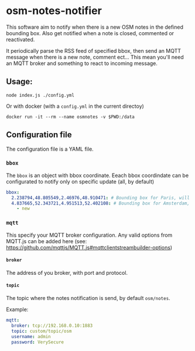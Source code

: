 # osm-notes-notifier

This software aim to notify when there is a new OSM notes in the defined bounding box. Also get notified when a note is closed, commented or reactivated.

It periodically parse the RSS feed of specified bbox, then send an MQTT message when there is a new note, comment ect... This mean you'll need an MQTT broker and something to react to incoming message.

## Usage:

```
node index.js ./config.yml
```

Or with docker (with a `config.yml` in the current directoy)

```
docker run -it --rm --name osmnotes -v $PWD:/data
```

## Configuration file

The configuration file is a YAML file.

### `bbox`

The `bbox` is an object with bbox coordinate. Eeach bbox coordindate can be configurated to notify only on specific update (all, by default)

```yaml
bbox:
  2.238794,48.805549,2.46976,48.910471: # Bounding box for Paris, will get all notification (new, closed, comment, reactivated)
  4.837665,52.343721,4.951513,52.402108: # Bounding box for Amsterdam, will only get new notes
    - new
```

### `mqtt`

This specify your MQTT broker configuration. Any valid options from MQTT.js can be added here (see: https://github.com/mqttjs/MQTT.js#mqttclientstreambuilder-options)

#### `broker`

The address of you broker, with port and protocol.

#### `topic`

The topic where the notes notification is send, by default `osm/notes`.

Example: 

```yaml
mqtt:
  broker: tcp://192.168.0.10:1883
  topic: custom/topic/osm
  username: admin
  password: VerySecure
```